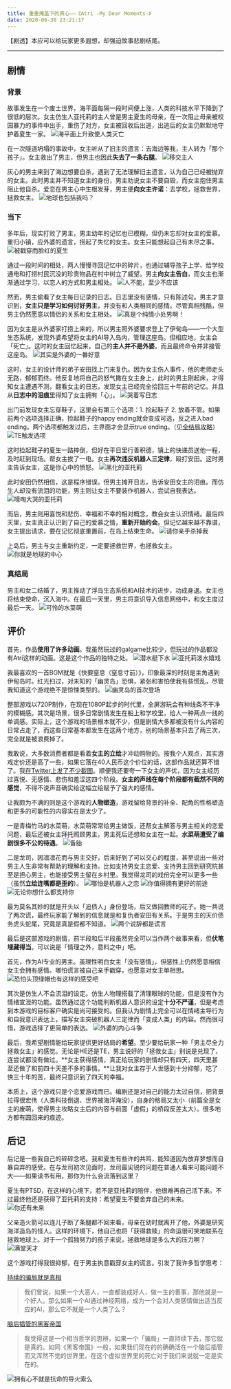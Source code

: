 ```yaml
---
title: 重重掩盖下的真心——《Atri -My Dear Moments-》
date: 2020-06-30 23:21:17
---
```

【剧透】本应可以给玩家更多遐想，却强迫故事悲剧结尾。
<!--more-->
----

## 剧情
### 背景
故事发生在一个废土世界，海平面每隔一段时间便上涨，人类的科技水平下降到了很低的层次。女主仿生人亚托莉的主人曾是男主夏生的母亲，在一次阻止母亲被校园暴力的事件中出手，重伤了对方，女主被回收后出逃，出逃后的女主仍默默地守护着夏生一家。
![海平面上升致使人类灭亡](https://i.loli.net/2020/06/30/1nJz5CVaBYX3ike.jpg)

在一次隧道坍塌的事故中，女主听从了旧主的遗言：去海边等我，主人转为「那个孩子」。女主救出了男主，但男主也因此**失去了一条右腿**。
![移交主人](https://i.loli.net/2020/06/30/fczupZVjboKr7QA.jpg)

灰心的男主来到了海边想要自杀，遇到了无法理解旧主遗言，认为自己已经被抛弃的女主。此时男主并不知道女主的身份，男主劝说女主不要自毁，而女主抱住男主阻止他自杀。爱恋在男主心中生根发芽，男主便**向女主许诺**：去学校，拯救世界，拯救女主。
![地球也包括我吗？](https://i.loli.net/2020/06/30/mUlrq9aCQ2KHs3j.jpg)

### 当下
多年后，现实打败了男主，男主幼年的记忆也已模糊，但仍未忘却对女主的爱慕。重归小镇，应外婆的遗言，捞起了失忆的女主。女主只能想起自己有未尽之事。
![被戳穿而脸红的夏生](https://i.loli.net/2020/06/30/zmxU5SBJN4L8RhY.jpg)

通过一段时间的相处，两人慢慢寻回记忆中的碎片，也通过辅导孩子上学、给学校通电和打捞村民沉没的珍贵物品在村中树立了威望。男主**向女主告白**，而女主也渐渐通过学习，以恋人的方式和男主相处。
![人不能，至少不应该](https://i.loli.net/2020/06/30/U2PbYFJo57fwEOp.jpg)

然而，男主偷看了女主每日记录的日志。日志里没有感情，只有陈述句。男主才意识到，**女主只是学习如何讨好男主**，并没有和人类相同的感情。尽管真相残酷，但男主仍然愿意以情侣的关系和女主相处。
![真是个纯情小处男啊！](https://i.loli.net/2020/06/30/taZUX6HhYOQ1KDv.jpg)

因为女主是从外婆家打捞上来的，所以男主照外婆要求登上了伊甸岛——一个大型生态系统，发现外婆希望将女主的AI导入岛内，管理这座岛。但相应地，女主会「死亡」。这时的女主回忆起来，自己的**主人并不是外婆**，而且最终命令并非接管这座岛。
![其实是外婆的一番好意](https://i.loli.net/2020/06/30/3VOruplqzILegBR.jpg)

这时，女主的设计师的弟子安田找上门来复仇。因为女主伤人事件，他的老师走头无路，郁郁而终。他反复地将自己的怒气撒在女主身上，此时的男主刚起床，才得知女主遭遇不测，翻看女主的日志，发现女主已经完全拾回三十年前的记忆。并且从**日志中的泪痕**里得知了女主拥有「心」。
![哭着写日志](https://i.loli.net/2021/02/10/2gKmoxFvf8JyChU.png)

出门前发现女主忘穿鞋子，这里会有第三个选项：1. 捡起鞋子 2. 放着不管。如果前两个选项选择正确，捡起鞋子的happy ending就会变成可选，反之进入bad ending。两个选项都触发过后，主界面才会显示true ending。（见[全结局攻略](https://steamcommunity.com/sharedfiles/filedetails/?id=2134692491)）
![TE触发选项](https://i.loli.net/2020/06/30/nOzCaehmySWdRX9.jpg)

这时捡起鞋子的夏生一路摔倒，但好在平日里行善积德，镇上的快递员送他一程，及时赶到现场。帮女主挨了一电。女主**再次违反机器人三定律**，殴打安田。这时男主告诉女主，这是你心中的愤怒。
![黑化的亚托莉](https://i.loli.net/2020/06/30/eISJgdBN6DXRnE7.jpg)

此时安田仍然相信，这是程序错误。但男主摊开日志，告诉安田女主的泪痕。而仿生人却没有流泪的功能，男主则让女主不要装作机器人，尝试自我表达。
![嚎啕大哭的亚托莉](https://i.loli.net/2020/06/30/4o7zXPOcYS6gvqG.jpg)

而后，男主则用喜悦和悲伤、幸福和不幸的相对概念，教会女主认识情绪。最后四天里，女主真正认识到了自己的爱慕之情，**重新开始约会**。但记忆越来越不靠谱，女主提出请求，要在记忆彻底重置前，在岛上结束生命。
![请你亲手杀掉我](https://i.loli.net/2020/06/30/PW2HEGecKwYqRg7.jpg)

上岛后，男主与女主重新约定，一定要拯救世界，也拯救女主。
![你就是地球的中心](https://i.loli.net/2020/06/30/LXgWKRuZye8SN1P.jpg)

### 真结局
男主和女二结婚了，男主推动了浮岛生态系统和AI技术的进步，功成身退。女主也将结束使命，沉入海中。在最后一天里，男主将意识导入信息网络中，和女主度过最后一天。
![可怜的水菜萌](https://i.loli.net/2020/06/30/IAgC15MXyaOp6zW.jpg)

## 评价
首先，作品**使用了许多动画**。我虽然玩过的galgame比较少，但玩过的作品都没有Atri这样的动画。这是这个作品的独特之处。
![潜水艇下水](https://i.loli.net/2020/06/30/zSJGRodYHTcvhqg.gif)
![亚托莉泼水嬉戏](https://i.loli.net/2020/06/30/KHI4fFp8ETAqSxh.gif)

我最喜欢的一首BGM就是《快要窒息（窒息寸前）》，印象最深的时刻是主角遇到伊甸岛时。红光扫过，对未知的「幽灵岛」恐惧，紧张和害怕使我有些慌乱，尽管我知道这个游戏绝不是惊悚类型的。
![幽灵岛的首次登场](https://i.loli.net/2020/06/30/2DKiJzL5tn1ZVEa.jpg)

整部游戏以720P制作，在现在1080P起步的时代里，全屏游玩会有种线条不干净的模糊感。其次是场景，很多日常剧情发生在船上和学校里，给人一种两点一线的单调感。实际上，这个游戏的场景根本就不少，但是剧情大多都被没有什么内容的日常占走了，而这些日常基本都发生在这两个地方，别的场景基本只去了两三次，完全就是被浪费掉了。

我敢说，大多数消费者都是看着**女主的立绘**才冲动购物的。按我个人观点，其实游戏定价还是高了一些，如果它落在40人民币这个价位的话，这部作品就还算不错了。我[在Twitter上发了不少截图](https://twitter.com/Wordless_Echo/status/1276929944686223363)。顺便我还要夸一下女主的声优，因为女主经历过喜悦、无感情、悲伤和羞涩这四个阶段。**女主的声线在每个阶段都有截然不同的感觉**，不得不说声音确实给这幅立绘赋予了强大的感情。

让我颇为不满的则是这个游戏的**人物塑造**，游戏留给背景的补全、配角的性格塑造和更多的可能性的内容实在是太少了。

一是青梅竹马的水菜萌，水菜萌常常给男主做饭，还帮女主解答与男主相关的恋爱问题，最后还被女主拜托照顾男主，男主死后还想和女主在一起。**水菜萌遭受了编剧很多不公的待遇**。
![备胎](https://i.loli.net/2020/06/30/dkDIU2cqypTK9iR.jpg)

二是龙司，因凛凛花而与男主交好，后来好到了可以交心的程度，甚至说出一些对男主人生非常有帮助的理解和支持。比如支持男女主恋爱、支持男主回到研究院甚至是担心男主，也能接受男主留在乡村里。我觉得龙司的戏份完全可以更多一些（虽然**立绘连嘴都是歪的**）。
![哪怕是机器人之恋](https://i.loli.net/2020/06/30/CRLrIfjcds7zYv8.jpg)
![你值得拥有更好的前途](https://i.loli.net/2020/06/30/VMTymiDbBrLx3P6.jpg)
![无论你想什么都支持你](https://i.loli.net/2020/06/30/fk2X1bQWHaLiIln.jpg)

最为莫名其妙的就是开头以「追债人」身份登场，后又做回教师的花子。她一共说了两次谎，最终玩家能了解到的信息就是和复仇者安田有关系。于是男主的天价债务虎头蛇尾，究竟是真是假都不知道。
![两个说辞都是谎言](https://i.loli.net/2020/06/30/xHshRwBOZyY2mQF.jpg)

最后是这部游戏的剧情，前半段和后半段虽然完全可以当作两个故事来看，但**伏笔埋藏得当**。可以说是「情理之外，意料之中」吧。

首先，作为AI专业的男主。虽理性明白女主「没有感情」，但感性上仍然愿意相信女主会拥有感情。哪怕谎言被自己亲手戳穿，也愿意对女主单相思。
![恐怕头顶绿帽也有这样的感受吧](https://i.loli.net/2020/06/30/ZInmTAueCcokvO1.jpg)

其次是仿生人不会流泪的设定。仿生人物理搭载了清理眼球的功能，但是没有作为情绪宣泄的功能。虽然通过这个功能判断机器人意识的设定**十分不严谨**，但是考虑到本游戏的目标客户确实是尚可接受的。但我认为剧情上完全可以在情绪主导行为和自我意识表达上，描写女主突破机器人三定律而「变成人类」的内容。然而很可惜，游戏选择了更简单的表达。
![外婆的内心斗争](https://i.loli.net/2020/06/30/b6DXY2OReJg7m5A.jpg)

最后，我希望剧情能给玩家提供更好结局的**希望**。至少要给玩家一种「男主尽全力拯救女主」的感觉。无论是HE还是TE，男主说好的「拯救女主」别说是兑现了，连尝试都没有做过。**女主获得感情，真正给玩家的剧情却只有四天，四天里甚至还做了和前四十天差不多的事情。**让我对女主存于人世感到十分抑郁，吃了快三十年的苦，最终只意识到了四天的幸福。

本质上，这个游戏只是个恋爱游戏而已。编剧还是对自己的能力太过自信，把背景拉得很宏伟（人类科技倒退、世界被海洋淹没），自身的格局又太小（前篇全是女主的废萌，使得男主攻略女主后的内容与前面「虚假」的桥段反差太大）。很多地方都有圆回来的痕迹。

## 后记
后记是一些我自己的碎碎念吧。我和夏生有些许的共鸣，能知道因为放弃梦想而自暴自弃的感受。在与龙司初次见面时，龙司最尖锐的问题在普通人看来可能问题不大——如果读书有用，那你为什么会流落到这里？

夏生有PTSD，在这样的心境下，若不是亚托莉的陪伴，他很难再自己活下来。不过最终他还是获得了亚托莉的支持：希望夏生不要舍弃自己的未来。
![你还有未来](https://i.loli.net/2020/06/30/3qWzsgVafmEYMP5.jpg)

父亲造火箭可以连儿子断了条腿都不回来看，母亲在幼时就离开了他，外婆是研究海洋造岛的怪人。这样的环境下，他自己也将「获得救赎」的命运很可笑地联系在拯救地球上。对于一个孤独努力的孩子来说，拯救地球是多么大的压力啊？
![满堂天才](https://i.loli.net/2020/06/30/BUuh38joKQqMgOS.jpg)

这个游戏打得我很抑郁，在于男主执意戳穿女主的谎言。引发了我许多哲学思考：

[持续的骗局就是真相](https://twitter.com/Wordless_Echo/status/1277508850644484098)

> 我们曾说，如果一个大恶人，一直都装成好人，做一生的善事，那他就是一个好人。那么如果一个AI通过神经网络，成为一个会对人类感情做出适当反应的AI，那么它不就是一个人类了么？

[脑后插管的黑客帝国](https://twitter.com/Wordless_Echo/status/1277509214135398400)

> 我觉得这是一个相当哲学的思辨，如果一个「骗局」一直持续下去，那它就是真的。如同《黑客帝国》一般，如果我们现在的的确确活在一个脑后插管而又浑然不觉的世界里，在这个虚拟世界里的死亡对于我们来说就一定是实在的。

![拥有心不就是抗命的导火索么](https://i.loli.net/2020/06/30/9UqDHvxTWOsFeZL.jpg)
